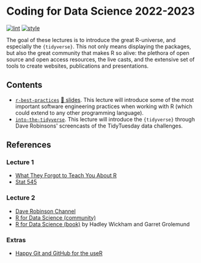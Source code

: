 # Coding for Data Science 2022-2023

<!-- badges: start -->
[![lint](https://github.com/baggiponte/coding-for-data-science/actions/workflows/lint.yaml/badge.svg)](https://github.com/baggiponte/coding-for-data-science/actions/workflows/lint.yaml)
[![style](https://github.com/baggiponte/coding-for-data-science/actions/workflows/style.yaml/badge.svg)](https://github.com/baggiponte/coding-for-data-science/actions/workflows/style.yaml)
<!-- badges: end -->

The goal of these lectures is to introduce the great R-universe, and especially the `{tidyverse}`. This not only means displaying the packages, but also the great community that makes R so alive: the plethora of open source and open access resources, the live casts, and the extensive set of tools to create websites, publications and presentations.

## Contents

* [`r-best-practices`](./lecture_01-r_best_practices/r_best_practices.qmd) [🎥 slides](https://luca.quarto.pub/r_best_practices/#/r-best-practices). This lecture will introduce some of the most important software engineering practices when working with R (which could extend to any other programming language).
* [`into-the-tidyverse`](./lecture_02-dive_into_the_tidyverse/2022_11_15_tidy_tuesday.qmd). This lecture will introduce the `{tidyverse}` through Dave Robinsons' screencasts of the TidyTuesday data challenges.

## References

### Lecture 1

* [What They Forgot to Teach You About R](https://rstats.wtf)
* [Stat 545](https://stat545.com/index.html)

### Lecture 2

* [Dave Robinson Channel](https://www.youtube.com/user/safe4democracy)
* [R for Data Science (community)](https://www.rfordatasci.com/)
* [R for Data Science (book)](https://r4ds.hadley.nz/) by Hadley Wickham and Garret Grolemund

###  Extras

* [Happy Git and GitHub for the useR](https://happygitwithr.com)
